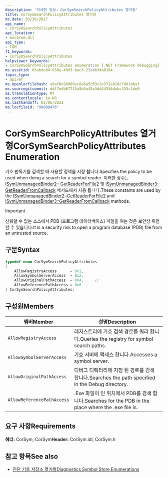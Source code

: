 ```yaml
---
description: '자세한 정보: CorSymSearchPolicyAttributes 열거형'
title: CorSymSearchPolicyAttributes 열거형
ms.date: 03/30/2017
api_name:
- CorSymSearchPolicyAttributes
api_location:
- mscoree.dll
api_type:
- COM
f1_keywords:
- CorSymSearchPolicyAttributes
helpviewer_keywords:
- CorSymSearchPolicyAttributes enumeration [.NET Framework debugging]
ms.assetid: 03abde84-930a-49d3-bac3-23abb34a0184
topic_type:
- apiref
ms.openlocfilehash: a9af0e96809ec8eba5c03c2e372e818c74914baf
ms.sourcegitcommit: ddf7edb67715a5b9a45e3dd44536dabc153c1de0
ms.translationtype: MT
ms.contentlocale: ko-KR
ms.lasthandoff: 02/06/2021
ms.locfileid: "99800476"
---
```

# <a name="corsymsearchpolicyattributes-enumeration"></a><span data-ttu-id="06920-103">CorSymSearchPolicyAttributes 열거형</span><span class="sxs-lookup"><span data-stu-id="06920-103">CorSymSearchPolicyAttributes Enumeration</span></span>

<span data-ttu-id="06920-104">기호 판독기를 검색할 때 사용할 정책을 지정 합니다.</span><span class="sxs-lookup"><span data-stu-id="06920-104">Specifies the policy to be used when doing a search for a symbol reader.</span></span> <span data-ttu-id="06920-105">이러한 상수는 [ISymUnmanagedBinder2:: GetReaderForFile2](isymunmanagedbinder2-getreaderforfile2-method.md) 및 [ISymUnmanagedBinder3:: GetReaderFromCallback](isymunmanagedbinder3-getreaderfromcallback-method.md) 메서드에서 사용 됩니다.</span><span class="sxs-lookup"><span data-stu-id="06920-105">These constants are used by the [ISymUnmanagedBinder2::GetReaderForFile2](isymunmanagedbinder2-getreaderforfile2-method.md) and [ISymUnmanagedBinder3::GetReaderFromCallback](isymunmanagedbinder3-getreaderfromcallback-method.md) methods.</span></span>  
  
> [!IMPORTANT]
> <span data-ttu-id="06920-106">신뢰할 수 없는 소스에서 PDB (프로그램 데이터베이스) 파일을 여는 것은 보안상 위험할 수 있습니다.</span><span class="sxs-lookup"><span data-stu-id="06920-106">It is a security risk to open a program database (PDB) file from an untrusted source.</span></span>  
  
## <a name="syntax"></a><span data-ttu-id="06920-107">구문</span><span class="sxs-lookup"><span data-stu-id="06920-107">Syntax</span></span>  
  
```cpp  
typedef enum CorSymSearchPolicyAttributes  
{  
    AllowRegistryAccess      = 0x1,
    AllowSymbolServerAccess  = 0x2,  
    AllowOriginalPathAccess  = 0x4,     //
    AllowReferencePathAccess = 0x8  
} CorSymSearchPolicyAttributes;  
```  
  
## <a name="members"></a><span data-ttu-id="06920-108">구성원</span><span class="sxs-lookup"><span data-stu-id="06920-108">Members</span></span>  
  
|<span data-ttu-id="06920-109">멤버</span><span class="sxs-lookup"><span data-stu-id="06920-109">Member</span></span>|<span data-ttu-id="06920-110">설명</span><span class="sxs-lookup"><span data-stu-id="06920-110">Description</span></span>|  
|------------|-----------------|  
|`AllowRegistryAccess`|<span data-ttu-id="06920-111">레지스트리에 기호 검색 경로를 쿼리 합니다.</span><span class="sxs-lookup"><span data-stu-id="06920-111">Queries the registry for symbol search paths.</span></span>|  
|`AllowSymbolServerAccess`|<span data-ttu-id="06920-112">기호 서버에 액세스 합니다.</span><span class="sxs-lookup"><span data-stu-id="06920-112">Accesses a symbol server.</span></span>|  
|`AllowOriginalPathAccess`|<span data-ttu-id="06920-113">디버그 디렉터리에 지정 된 경로를 검색 합니다.</span><span class="sxs-lookup"><span data-stu-id="06920-113">Searches the path specified in the Debug directory.</span></span>|  
|`AllowReferencePathAccess`|<span data-ttu-id="06920-114">.Exe 파일이 인 위치에서 PDB를 검색 합니다.</span><span class="sxs-lookup"><span data-stu-id="06920-114">Searches for the PDB in the place where the .exe file is.</span></span>|  
  
## <a name="requirements"></a><span data-ttu-id="06920-115">요구 사항</span><span class="sxs-lookup"><span data-stu-id="06920-115">Requirements</span></span>  

 <span data-ttu-id="06920-116">**헤더:** CorSym, CorSym</span><span class="sxs-lookup"><span data-stu-id="06920-116">**Header:** CorSym.idl, CorSym.h</span></span>  
  
## <a name="see-also"></a><span data-ttu-id="06920-117">참고 항목</span><span class="sxs-lookup"><span data-stu-id="06920-117">See also</span></span>

- [<span data-ttu-id="06920-118">진단 기호 저장소 열거형</span><span class="sxs-lookup"><span data-stu-id="06920-118">Diagnostics Symbol Store Enumerations</span></span>](diagnostics-symbol-store-enumerations.md)
